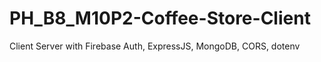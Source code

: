 # PH_B8_M10P2-Coffee-Store-Client
Client Server with Firebase Auth, ExpressJS, MongoDB, CORS, dotenv 
